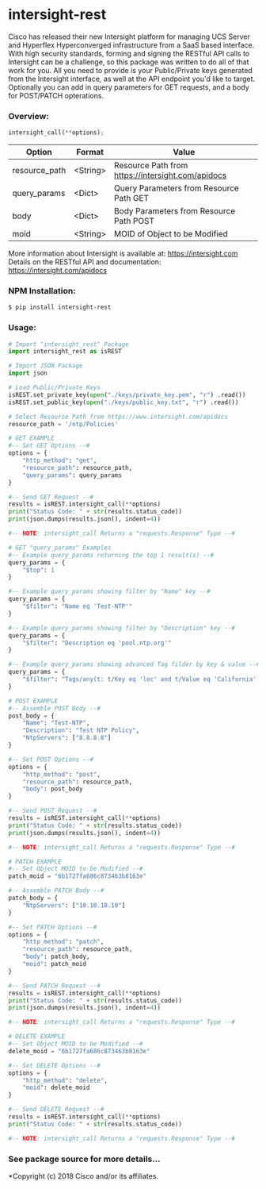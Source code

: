 # intersight-rest

Cisco has released their new Intersight platform for managing UCS Server and Hyperflex Hyperconverged infrastructure from a SaaS based interface. With high security standards, forming and signing the RESTful API calls to Intersight can be a challenge, so this package was written to do all of that work for you. All you need to provide is your Public/Private keys generated from the Intersight interface, as well at the API endpoint you'd like to target. Optionally you can add in query parameters for GET requests, and a body for POST/PATCH opterations.  

### **Overview:**
```py
intersight_call(**options);
```

| Option | Format | Value |
| ------ | ------ | ------ |
| resource_path | &lt;String&gt; | Resource Path from https://intersight.com/apidocs |
| query_params | &lt;Dict&gt; | Query Parameters from Resource Path GET |
| body | &lt;Dict&gt; | Body Parameters from Resource Path POST|
| moid | &lt;String&gt; | MOID of Object to be Modified |

More information about Intersight is available at: https://intersight.com  
Details on the RESTful API and documentation: https://intersight.com/apidocs  

### **NPM Installation:**

```sh
$ pip install intersight-rest
```

### **Usage:**

```py
# Import "intersight_rest" Package
import intersight_rest as isREST

# Import JSON Package
import json

# Load Public/Private Keys
isREST.set_private_key(open("./keys/private_key.pem", "r") .read())
isREST.set_public_key(open("./keys/public_key.txt", "r") .read())

# Select Resource Path from https://www.intersight.com/apidocs
resource_path = '/ntp/Policies'

# GET EXAMPLE
#-- Set GET Options --#
options = {
    "http_method": "get",
    "resource_path": resource_path,
    "query_params": query_params
}

#-- Send GET Request --#
results = isREST.intersight_call(**options)
print("Status Code: " + str(results.status_code))
print(json.dumps(results.json(), indent=4))

#-- NOTE: intersight_call Returns a "requests.Response" Type --#

# GET "query_params" Examples
#-- Example query_params returning the top 1 result(s) --#
query_params = {
    "$top": 1
}

#-- Example query_params showing filter by "Name" key --#
query_params = {
    "$filter": "Name eq 'Test-NTP'"
}

#-- Example query_params showing filter by "Description" key --#
query_params = {
    "$filter": "Description eq 'pool.ntp.org'"
}

#-- Example query_params showing advanced Tag filder by key & value --#
query_params = {
    "$filter": "Tags/any(t: t/Key eq 'loc' and t/Value eq 'California')"
}

# POST EXAMPLE
#-- Assemble POST Body --#
post_body = {
    "Name": "Test-NTP",
    "Description": "Test NTP Policy",
    "NtpServers": ["8.8.8.8"]
}

#-- Set POST Options --#
options = {
    "http_method": "post",
    "resource_path": resource_path,
    "body": post_body
}

#-- Send POST Request --#
results = isREST.intersight_call(**options)
print("Status Code: " + str(results.status_code))
print(json.dumps(results.json(), indent=4))

#-- NOTE: intersight_call Returns a "requests.Response" Type --#

# PATCH EXAMPLE
#-- Set Object MOID to be Modified --#
patch_moid = "6b1727fa686c873463b8163e"

#-- Assemble PATCH Body --#
patch_body = {
    "NtpServers": ["10.10.10.10"]
}

#-- Set PATCH Options --#
options = {
    "http_method": "patch",
    "resource_path": resource_path,
    "body": patch_body,
    "moid": patch_moid
}

#-- Send PATCH Request --#
results = isREST.intersight_call(**options)
print("Status Code: " + str(results.status_code))
print(json.dumps(results.json(), indent=4))

#-- NOTE: intersight_call Returns a "requests.Response" Type --#

# DELETE EXAMPLE
#-- Set Object MOID to be Modified --#
delete_moid = "6b1727fa686c873463b8163e"

#-- Set DELETE Options --#
options = {
    "http_method": "delete",
    "moid": delete_moid
}

#-- Send DELETE Request --#
results = isREST.intersight_call(**options)
print("Status Code: " + str(results.status_code))

#-- NOTE: intersight_call Returns a "requests.Response" Type --#
```

### See package source for more details...

*Copyright (c) 2018 Cisco and/or its affiliates.
